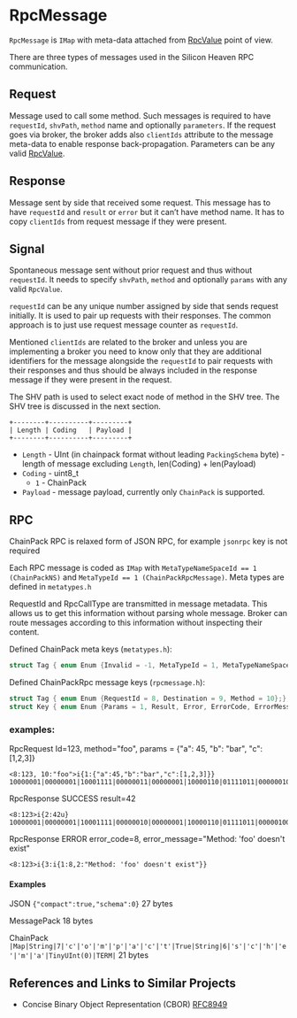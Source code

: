 # RpcMessage

`RpcMessage` is `IMap` with meta-data attached from [RpcValue](rpcvalue.md) point of view.

There are three types of messages used in the Silicon Heaven RPC communication.

## Request
Message used to call some method. Such messages is required to have `requestId`, `shvPath`, `method` name and optionally `parameters`. 
If the request goes via broker, the broker adds also `clientIds` attribute to the message meta-data to enable response back-propagation. 
Parameters can be any valid [RpcValue](rpcvalue.md).

## Response

Message sent by side that received some request. This message has to have
`requestId` and `result` or `error` but it can’t have method name. It has to copy `clientIds` from request message if they were present. 

## Signal

Spontaneous message sent without prior request and thus without `requestId`. It needs to specify `shvPath`, `method` and optionally `params` with any valid `RpcValue`.

`requestId` can be any unique number assigned by side that sends request initially. It is used to pair up requests with their responses. The common approach is to just use request message counter as `requestId`.

Mentioned `clientIds` are related to the broker and unless you are implementing a broker you need to know only that they are additional identifiers for the message alongside the `requestId` to pair requests with their responses and thus should be always included in the response message if they were present in the request.

The SHV path is used to select exact node of method in the SHV tree. The SHV tree is discussed in the next section.

```
+--------+----------+---------+
| Length | Coding   | Payload |
+--------+----------+---------+
```
* `Length` - UInt (in chainpack format without leading `PackingSchema` byte) - length of message excluding `Length`, len(Coding) + len(Payload)
* `Coding` - uint8_t 
  * `1` - ChainPack
* `Payload` - message payload, currently only `ChainPack` is supported.

## RPC
ChainPack RPC is relaxed form of JSON RPC, for example `jsonrpc` key is not required

Each RPC message is coded as `IMap` with `MetaTypeNameSpaceId == 1 (ChainPackNS)` and `MetaTypeId == 1 (ChainPackRpcMessage)`. Meta types are defined in `metatypes.h`

RequestId and RpcCallType are transmitted in message metadata. This allows us to get this information without parsing whole message. Broker can route messages according to this information without inspecting their content.

Defined ChainPack meta keys (`metatypes.h`):
```c++
struct Tag { enum Enum {Invalid = -1, MetaTypeId = 1, MetaTypeNameSpaceId, USER = 8 }; };
```
Defined ChainPackRpc message keys (`rpcmessage.h`):
```c++
struct Tag { enum Enum {RequestId = 8, Destination = 9, Method = 10};};
struct Key { enum Enum {Params = 1, Result, Error, ErrorCode, ErrorMessage, MAX};};
```
### examples:

RpcRequest Id=123, method="foo", params = {"a": 45, "b":  "bar", "c": [1,2,3]}
```
<8:123, 10:"foo">i{1:{"a":45,"b":"bar","c":[1,2,3]}}
10000001|00000001|10001111|00000011|00000001|10000110|01111011|00000010|10001011|00000011|01100110|01101111|01101111|00000011|10001110|00000011|00000001|01100001|01101101|00000001|01100010|10001011|00000011|01100010|01100001|01110010|00000001|01100011|10001101|00000011|01000001|01000010|01000011
```

RpcResponse SUCCESS result=42
```
<8:123>i{2:42u}
10000001|00000001|10001111|00000010|00000001|10000110|01111011|00000100|00101010
```
RpcResponse ERROR error_code=8, error_message="Method: 'foo' doesn't exist"
```
<8:123>i{3:i{1:8,2:"Method: 'foo' doesn't exist"}}
```

#### Examples
JSON `{"compact":true,"schema":0}` 27 bytes

MessagePack 18 bytes

ChainPack `|Map|String|7|'c'|'o'|'m'|'p'|'a'|'c'|'t'|True|String|6|'s'|'c'|'h'|'e'|'m'|'a'|TinyUInt(0)|TERM|` 21 bytes

## References and Links to Similar Projects

*  Concise Binary Object Representation (CBOR) [RFC8949](https://datatracker.ietf.org/doc/html/rfc8949)   

